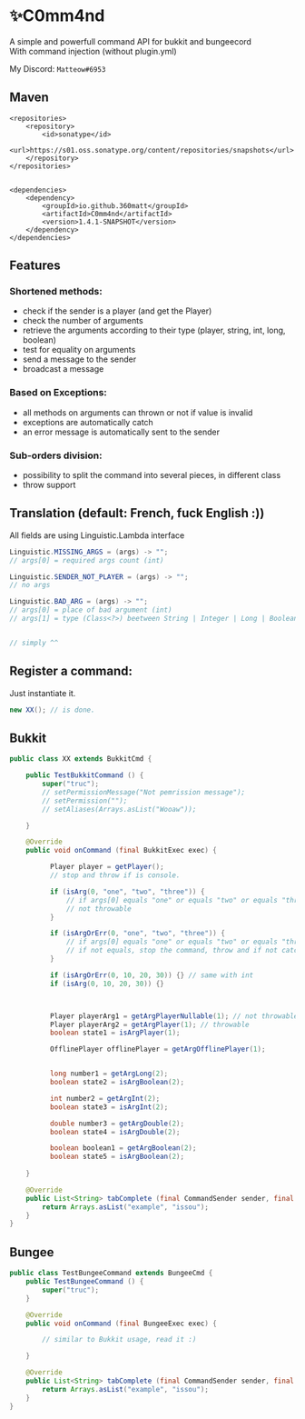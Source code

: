 # ✨C0mm4nd
A simple and powerfull command API for bukkit and bungeecord  
With command injection (without plugin.yml)  

My Discord: ``Matteow#6953``

## Maven
```
<repositories>
    <repository>
        <id>sonatype</id>
        <url>https://s01.oss.sonatype.org/content/repositories/snapshots</url>
    </repository>
</repositories>


<dependencies>
    <dependency>
        <groupId>io.github.360matt</groupId>
        <artifactId>C0mm4nd</artifactId>
        <version>1.4.1-SNAPSHOT</version>
    </dependency>
</dependencies>
```

## Features
### Shortened methods:
* check if the sender is a player (and get the Player)
* check the number of arguments
* retrieve the arguments according to their type (player, string, int, long, boolean)
* test for equality on arguments
* send a message to the sender
* broadcast a message
### Based on Exceptions:
* all methods on arguments can thrown or not if value is invalid
* exceptions are automatically catch
* an error message is automatically sent to the sender
### Sub-orders division:
* possibility to split the command into several pieces, in different class
* throw support

## Translation (default: French, fuck English :))  
All fields are using Linguistic.Lambda interface  

```java
Linguistic.MISSING_ARGS = (args) -> "";
// args[0] = required args count (int)

Linguistic.SENDER_NOT_PLAYER = (args) -> "";
// no args

Linguistic.BAD_ARG = (args) -> "";
// args[0] = place of bad argument (int)
// args[1] = type (Class<?>) beetween String | Integer | Long | Boolean | Linguistic.Player


// simply ^^
```


## Register a command:
Just instantiate it.  
```java
new XX(); // is done.
```

## Bukkit
```java
public class XX extends BukkitCmd {

    public TestBukkitCommand () {
        super("truc");
        // setPermissionMessage("Not pemrission message");
        // setPermission("");
        // setAliases(Arrays.asList("Wooaw"));

    }

    @Override
    public void onCommand (final BukkitExec exec) {

          Player player = getPlayer();
          // stop and throw if is console.

          if (isArg(0, "one", "two", "three")) {
              // if args[0] equals "one" or equals "two" or equals "three"
              // not throwable
          }

          if (isArgOrErr(0, "one", "two", "three")) {
              // if args[0] equals "one" or equals "two" or equals "three"
              // if not equals, stop the command, throw and if not catched: send error message automatically
          }

          if (isArgOrErr(0, 10, 20, 30)) {} // same with int
          if (isArg(0, 10, 20, 30)) {}



          Player playerArg1 = getArgPlayerNullable(1); // not throwable, but nullable
          Player playerArg2 = getArgPlayer(1); // throwable
          boolean state1 = isArgPlayer(1);

          OfflinePlayer offlinePlayer = getArgOfflinePlayer(1);


          long number1 = getArgLong(2);
          boolean state2 = isArgBoolean(2);

          int number2 = getArgInt(2);
          boolean state3 = isArgInt(2);

          double number3 = getArgDouble(2);
          boolean state4 = isArgDouble(2);

          boolean boolean1 = getArgBoolean(2);
          boolean state5 = isArgBoolean(2);
                
    }

    @Override
    public List<String> tabComplete (final CommandSender sender, final String[] args) {
        return Arrays.asList("example", "issou");
    }
}
```

## Bungee
```java
public class TestBungeeCommand extends BungeeCmd {
    public TestBungeeCommand () {
        super("truc");
    }

    @Override
    public void onCommand (final BungeeExec exec) {

        // similar to Bukkit usage, read it :)

    }

    @Override
    public List<String> tabComplete (final CommandSender sender, final String[] args) {
        return Arrays.asList("example", "issou");
    }
}
```
